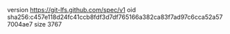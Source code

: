 version https://git-lfs.github.com/spec/v1
oid sha256:c457e118d24fc41ccb8fdf3d7df765166a382ca83f7ad97c6cca52a577004ae7
size 3767
